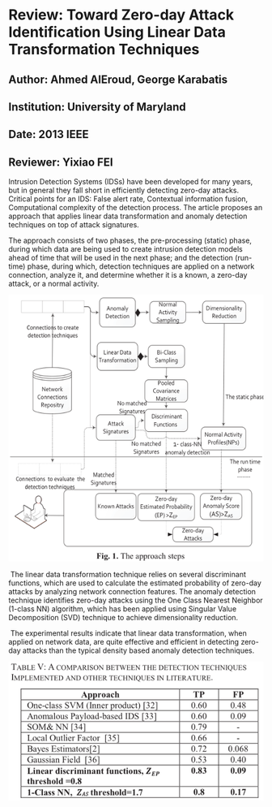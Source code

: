 # Review: Toward Zero-day Attack Identification Using Linear Data Transformation Techniques

## Author: Ahmed AlEroud, George Karabatis

## Institution: University of Maryland

## Date: 2013 IEEE

## Reviewer: Yixiao FEI

Intrusion Detection Systems (IDSs) have been developed for many years, but in general they fall short in efficiently detecting zero-day attacks. Critical points for an IDS: False alert rate, Contextual information fusion, Computational complexity of the detection process. The article proposes an
approach that applies linear data transformation and anomaly detection techniques on top of attack signatures.

The approach consists of two phases, the pre-processing (static) phase, during which data are being used to create intrusion detection models ahead of time that will be used in the next phase; and the detection (run-time) phase, during which, detection techniques are applied on a network connection, analyze it, and determine whether it is a known, a zero-day attack, or a normal activity.

![Architecture](./Images/img4.png)

​    The linear data transformation technique relies on several discriminant functions, which are used to calculate the estimated probability of zero-day attacks by analyzing network connection features. The anomaly detection technique identifies zero-day attacks using the One Class Nearest Neighbor (1-class NN) algorithm, which has been applied using Singular Value Decomposition (SVD) technique to achieve dimensionality reduction.

​    The experimental results indicate that linear data transformation, when applied on network data, are quite effective and efficient in detecting zero-day attacks than the typical density based anomaly detection techniques.

![Comparison](./Images/img5.png)